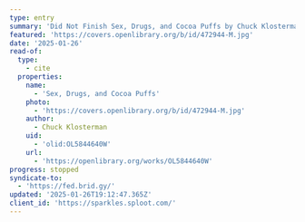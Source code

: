 ```yaml
---
type: entry
summary: 'Did Not Finish Sex, Drugs, and Cocoa Puffs by Chuck Klosterman'
featured: 'https://covers.openlibrary.org/b/id/472944-M.jpg'
date: '2025-01-26'
read-of:
  type:
    - cite
  properties:
    name:
      - 'Sex, Drugs, and Cocoa Puffs'
    photo:
      - 'https://covers.openlibrary.org/b/id/472944-M.jpg'
    author:
      - Chuck Klosterman
    uid:
      - 'olid:OL5844640W'
    url:
      - 'https://openlibrary.org/works/OL5844640W'
progress: stopped
syndicate-to:
  - 'https://fed.brid.gy/'
updated: '2025-01-26T19:12:47.365Z'
client_id: 'https://sparkles.sploot.com/'
---
```


